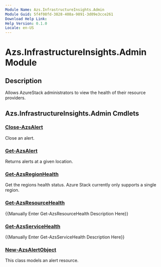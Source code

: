 ```yaml
---
Module Name: Azs.InfrastructureInsights.Admin
Module Guid: 5f4f08fd-3828-408a-9891-3d09e3cce261
Download Help Link: 
Help Version: 0.1.0
Locale: en-US
---
```


# Azs.InfrastructureInsights.Admin Module
## Description
Allows AzureStack administrators to view the health of their resource providers.

## Azs.InfrastructureInsights.Admin Cmdlets
### [Close-AzsAlert](Close-AzsAlert.md)
Close an alert.

### [Get-AzsAlert](Get-AzsAlert.md)
Returns alerts at a given location.

### [Get-AzsRegionHealth](Get-AzsRegionHealth.md)
Get the regions health status.  Azure Stack currently only supports a single region.

### [Get-AzsResourceHealth](Get-AzsResourceHealth.md)
{{Manually Enter Get-AzsResourceHealth Description Here}}

### [Get-AzsServiceHealth](Get-AzsServiceHealth.md)
{{Manually Enter Get-AzsServiceHealth Description Here}}

### [New-AzsAlertObject](New-AzsAlertObject.md)
This class models an alert resource.


